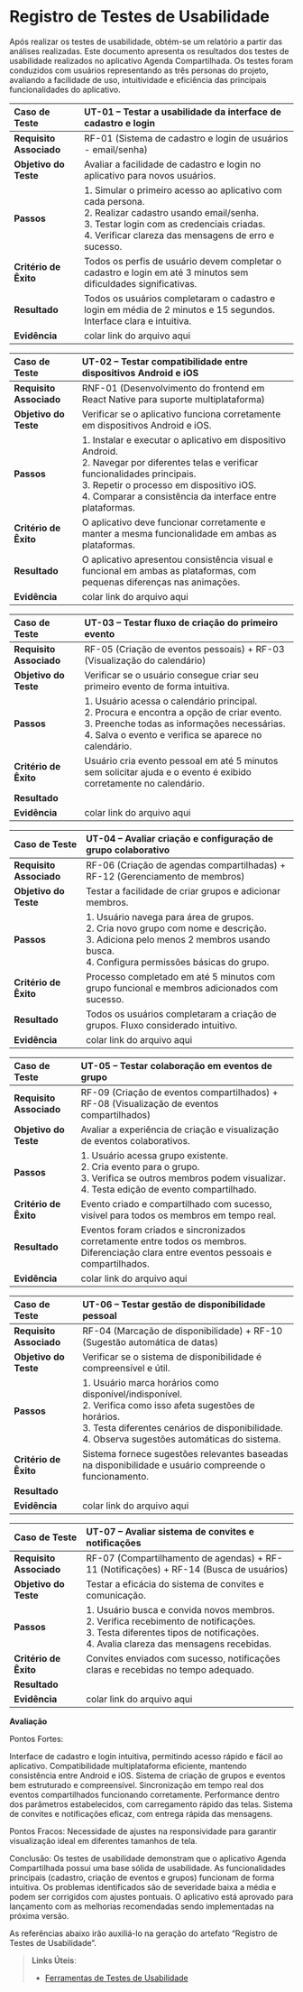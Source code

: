 # Registro de Testes de Usabilidade

Após realizar os testes de usabilidade, obtém-se um relatório a partir das análises realizadas. Este documento apresenta os resultados dos testes de usabilidade realizados no aplicativo Agenda Compartilhada. Os testes foram conduzidos com usuários representando as três personas do projeto, avaliando a facilidade de uso, intuitividade e eficiência das principais funcionalidades do aplicativo.

| Caso de Teste |UT-01 – Testar a usabilidade da interface de cadastro e login |
| :---- | :---- |
| **Requisito Associado** | RF-01 (Sistema de cadastro e login de usuários - email/senha) |
| **Objetivo do Teste** |Avaliar a facilidade de cadastro e login no aplicativo para novos usuários. |
| **Passos** | 1. Simular o primeiro acesso ao aplicativo com cada persona. <br> 2. Realizar cadastro usando email/senha. <br> 3. Testar login com as credenciais criadas. <br> 4. Verificar clareza das mensagens de erro e sucesso.|
| **Critério de Êxito** | Todos os perfis de usuário devem completar o cadastro e login em até 3 minutos sem dificuldades significativas.|
| **Resultado** | Todos os usuários completaram o cadastro e login em média de 2 minutos e 15 segundos. Interface clara e intuitiva. |
| **Evidência** | colar link do arquivo aqui |


| Caso de Teste |UT-02 – Testar compatibilidade entre dispositivos Android e iOS |
| :---- | :---- |
| **Requisito Associado** | RNF-01 (Desenvolvimento do frontend em React Native para suporte multiplataforma) |
| **Objetivo do Teste** |Verificar se o aplicativo funciona corretamente em dispositivos Android e iOS. |
| **Passos** | 1. Instalar e executar o aplicativo em dispositivo Android. <br> 2. Navegar por diferentes telas e verificar funcionalidades principais. <br> 3. Repetir o processo em dispositivo iOS. <br> 4. Comparar a consistência da interface entre plataformas.|
| **Critério de Êxito** |O aplicativo deve funcionar corretamente e manter a mesma funcionalidade em ambas as plataformas.|
| **Resultado** | O aplicativo apresentou consistência visual e funcional em ambas as plataformas, com pequenas diferenças nas animações. |
| **Evidência** | colar link do arquivo aqui |


| Caso de Teste |UT-03 – Testar fluxo de criação do primeiro evento |
| :---- | :---- |
| **Requisito Associado** |RF-05 (Criação de eventos pessoais) + RF-03 (Visualização do calendário) |
| **Objetivo do Teste** |Verificar se o usuário consegue criar seu primeiro evento de forma intuitiva. |
| **Passos** |1. Usuário acessa o calendário principal. <br> 2. Procura e encontra a opção de criar evento. <br> 3. Preenche todas as informações necessárias. <br> 4. Salva o evento e verifica se aparece no calendário. |
| **Critério de Êxito** |Usuário cria evento pessoal em até 5 minutos sem solicitar ajuda e o evento é exibido corretamente no calendário.|
| **Resultado** | |
| **Evidência** | colar link do arquivo aqui |

| Caso de Teste |UT-04 – Avaliar criação e configuração de grupo colaborativo  |
| :---- | :---- |
| **Requisito Associado** |RF-06 (Criação de agendas compartilhadas) + RF-12 (Gerenciamento de membros) |
| **Objetivo do Teste** |Testar a facilidade de criar grupos e adicionar membros. |
| **Passos** |1. Usuário navega para área de grupos. <br> 2. Cria novo grupo com nome e descrição. <br> 3. Adiciona pelo menos 2 membros usando busca. <br> 4. Configura permissões básicas do grupo. |
| **Critério de Êxito** |Processo completado em até 5 minutos com grupo funcional e membros adicionados com sucesso.|
| **Resultado** |Todos os usuários completaram a criação de grupos. Fluxo considerado intuitivo. |
| **Evidência** | colar link do arquivo aqui |

| Caso de Teste |UT-05 – Testar colaboração em eventos de grupo |
| :---- | :---- |
| **Requisito Associado** |RF-09 (Criação de eventos compartilhados) + RF-08 (Visualização de eventos compartilhados) |
| **Objetivo do Teste** |Avaliar a experiência de criação e visualização de eventos colaborativos. |
| **Passos** |1. Usuário acessa grupo existente. <br> 2. Cria evento para o grupo. <br> 3. Verifica se outros membros podem visualizar. <br> 4. Testa edição de evento compartilhado. |
| **Critério de Êxito** |Evento criado e compartilhado com sucesso, visível para todos os membros em tempo real.|
| **Resultado** |Eventos foram criados e sincronizados corretamente entre todos os membros. Diferenciação clara entre eventos pessoais e compartilhados. |
| **Evidência** | colar link do arquivo aqui |

| Caso de Teste |UT-06 – Testar gestão de disponibilidade pessoal |
| :---- | :---- |
| **Requisito Associado** |RF-04 (Marcação de disponibilidade) + RF-10 (Sugestão automática de datas) |
| **Objetivo do Teste** |Verificar se o sistema de disponibilidade é compreensível e útil. |
| **Passos** | 1. Usuário marca horários como disponível/indisponível. <br> 2. Verifica como isso afeta sugestões de horários. <br> 3. Testa diferentes cenários de disponibilidade. <br> 4. Observa sugestões automáticas do sistema.|
| **Critério de Êxito** |Sistema fornece sugestões relevantes baseadas na disponibilidade e usuário compreende o funcionamento.|
| **Resultado** | |
| **Evidência** | colar link do arquivo aqui |

| Caso de Teste |UT-07 – Avaliar sistema de convites e notificações |
| :---- | :---- |
| **Requisito Associado** |RF-07 (Compartilhamento de agendas) + RF-11 (Notificações) + RF-14 (Busca de usuários) |
| **Objetivo do Teste** |Testar a eficácia do sistema de convites e comunicação. |
| **Passos** |1. Usuário busca e convida novos membros. <br> 2. Verifica recebimento de notificações. <br> 3. Testa diferentes tipos de notificações. <br> 4. Avalia clareza das mensagens recebidas. |
| **Critério de Êxito** |Convites enviados com sucesso, notificações claras e recebidas no tempo adequado.|
| **Resultado** | |
| **Evidência** | colar link do arquivo aqui |


**Avaliação**

Pontos Fortes:

Interface de cadastro e login intuitiva, permitindo acesso rápido e fácil ao aplicativo.
Compatibilidade multiplataforma eficiente, mantendo consistência entre Android e iOS.
Sistema de criação de grupos e eventos bem estruturado e compreensível.
Sincronização em tempo real dos eventos compartilhados funcionando corretamente.
Performance dentro dos parâmetros estabelecidos, com carregamento rápido das telas.
Sistema de convites e notificações eficaz, com entrega rápida das mensagens.

Pontos Fracos:
Necessidade de ajustes na responsividade para garantir visualização ideal em diferentes tamanhos de tela.


Conclusão:
Os testes de usabilidade demonstram que o aplicativo Agenda Compartilhada possui uma base sólida de usabilidade. As funcionalidades principais (cadastro, criação de eventos e grupos) funcionam de forma intuitiva. Os problemas identificados são de severidade baixa a média e podem ser corrigidos com ajustes pontuais. O aplicativo está aprovado para lançamento com as melhorias recomendadas sendo implementadas na próxima versão.


As referências abaixo irão auxiliá-lo na geração do artefato “Registro de Testes de Usabilidade”.
> **Links Úteis**:
> - [Ferramentas de Testes de Usabilidade](https://www.usability.gov/how-to-and-tools/resources/templates.html)
